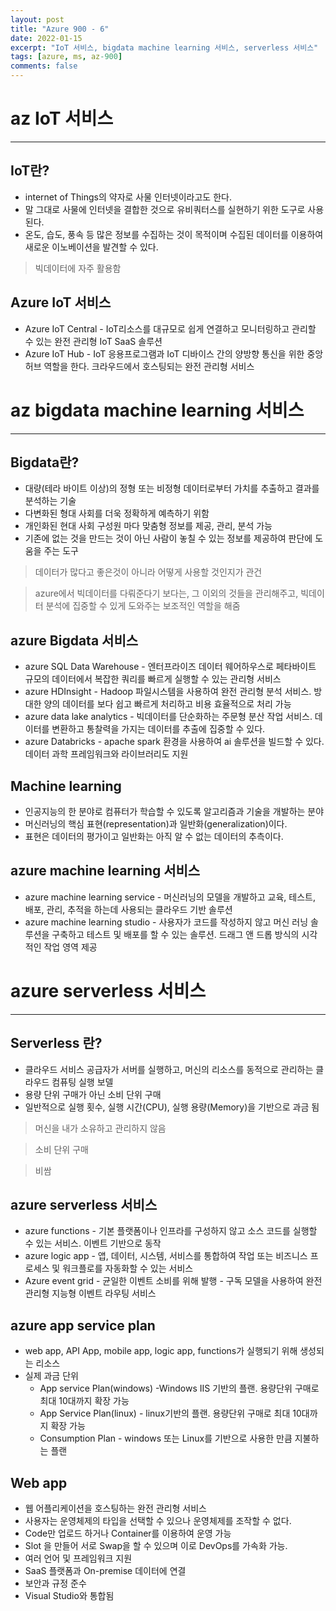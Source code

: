 ```yaml
---
layout: post
title: "Azure 900 - 6"
date: 2022-01-15
excerpt: "IoT 서비스, bigdata machine learning 서비스, serverless 서비스"
tags: [azure, ms, az-900]
comments: false
---
```


# az IoT 서비스

---

## IoT란?

- internet of Things의 약자로 사물 인터넷이라고도 한다.
- 말 그대로 사물에 인터넷을 결합한 것으로 유비쿼터스를 실현하기 위한 도구로 사용된다.
- 온도, 습도, 풍속 등 많은 정보를 수집하는 것이 목적이며 수집된 데이터를 이용하여 새로운 이노베이션을 발견할 수 있다.

> 빅데이터에 자주 활용함

## Azure IoT 서비스

- Azure IoT Central - IoT리소스를 대규모로 쉽게 연결하고 모니터링하고 관리할 수 있는 완전 관리형 IoT SaaS 솔루션
- Azure IoT Hub - IoT 응용프로그램과 IoT 디바이스 간의 양방향 통신을 위한 중앙 허브 역할을 한다. 크라우드에서 호스팅되는 완전 관리형 서비스

# az bigdata machine learning 서비스

---

## Bigdata란?

- 대량(테라 바이트 이상)의 정형 또는 비정형 데이터로부터 가치를 추출하고 결과를 분석하는 기술
- 다변화된 형대 사회를 더욱 정확하게 예측하기 위함
- 개인화된 현대 사회 구성원 마다 맞춤형 정보를 제공, 관리, 분석 가능
- 기존에 없는 것을 만드는 것이 아닌 사람이 놓칠 수 있는 정보를 제공하여 판단에 도움을 주는 도구

> 데이터가 많다고 좋은것이 아니라 어떻게 사용할 것인지가 관건

> azure에서 빅데이터를 다뤄준다기 보다는, 그 이외의 것들을 관리해주고, 빅데이터 분석에 집중할 수 있게 도와주는 보조적인 역할을 해줌

## azure Bigdata 서비스

- azure SQL Data Warehouse - 엔터프라이즈 데이터 웨어하우스로 페타바이트 규모의 데이터에서 복잡한 쿼리를 빠르게 실행할 수 있는 관리형 서비스
- azure HDInsight - Hadoop 파일시스템을 사용하여 완전 관리형 분석 서비스. 방대한 양의 데이터를 보다 쉽고 빠르게 처리하고 비용 효율적으로 처리 가능
- azure data lake analytics - 빅데이터를 단순화하는 주문형 분산 작업 서비스. 데이터를 변환하고 통찰력을 가지는 데이터를 추출에 집중할 수 있다.
- azure Databricks - apache spark 환경을 사용하여 ai 솔루션을 빌드할 수 있다. 데이터 과학 프레임워크와 라이브러리도 지원

## Machine learning

- 인공지능의 한 분야로 컴퓨터가 학습할 수 있도록 알고리즘과 기술을 개발하는 분야
- 머신러닝의 핵심 표현(representation)과 일반화(generalization)이다.
- 표현은 데이터의 평가이고 일반화는 아직 알 수 없는 데이터의 추측이다.

## azure machine learning 서비스

- azure machine learning service - 머신러닝의 모델을 개발하고 교육, 테스트, 배포, 관리, 추적을 하는데 사용되는 클라우드 기반 솔루션
- azure machine learning studio - 사용자가 코드를 작성하지 않고 머신 러닝 솔루션을 구축하고 테스트 및 배포를 할 수 있는 솔루션. 드래그 앤 드롭 방식의 시각적인 작업 영역 제공

# azure serverless 서비스

---

## Serverless 란?

- 클라우드 서비스 공급자가 서버를 실행하고, 머신의 리소스를 동적으로 관리하는 클라우드 컴퓨팅 실행 보델
- 용량 단위 구매가 아닌 소비 단위 구매
- 일반적으로 실행 횟수, 실행 시간(CPU), 실행 용량(Memory)을 기반으로 과금 됨

> 머신을 내가 소유하고 관리하지 않음

> 소비 단위 구매

> 비쌈

## azure serverless 서비스

- azure functions - 기본 플랫폼이나 인프라를 구성하지 않고 소스 코드를 실행할 수 있는 서비스. 이벤트 기반으로 동작
- azure logic app - 앱, 데이터, 시스템, 서비스를 통합하여 작업 또는 비즈니스 프로세스 및 워크플로를 자동화할 수 있는 서비스
- Azure event grid - 균일한 이벤트 소비를 위해 발행 - 구독 모델을 사용하여 완전 관리형 지능형 이벤트 라우팅 서비스

## azure app service plan

- web app, API App, mobile app, logic app, functions가 실행되기 위해 생성되는 리소스
- 실제 과금 단위
  - App service Plan(windows) -Windows IIS 기반의 플랜. 용량단위 구매로 최대 10대까지 확장 가능
  - App Service Plan(linux) - linux기반의 플랜. 용량단위 구매로 최대 10대까지 확장 가능
  - Consumption Plan - windows 또는 Linux를 기반으로 사용한 만큼 지불하는 플랜

## Web app

- 웹 어플리케이션을 호스팅하는 완전 관리형 서비스
- 사용자는 운영체제의 타입을 선택할 수 있으나 운영체제를 조작할 수 없다.
- Code만 업로드 하거나 Container를 이용하여 운영 가능
- Slot 을 만들어 서로 Swap을 할 수 있으며 이로 DevOps를 가속화 가능.
- 여러 언어 및 프레임워크 지원
- SaaS 플랫폼과 On-premise 데이터에 연결
- 보안과 규정 준수
- Visual Studio와 통합됨
